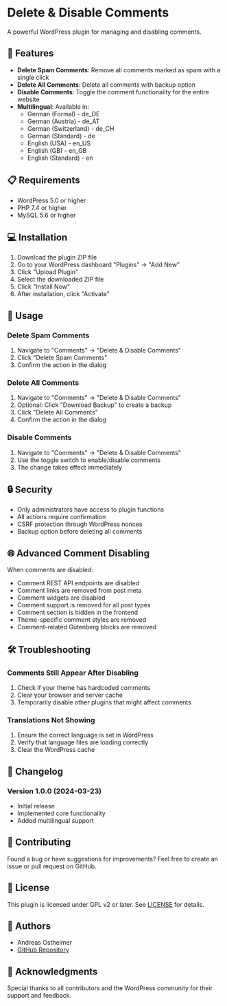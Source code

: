 # Delete & Disable Comments

A powerful WordPress plugin for managing and disabling comments.

## 🌟 Features

- **Delete Spam Comments**: Remove all comments marked as spam with a single click
- **Delete All Comments**: Delete all comments with backup option
- **Disable Comments**: Toggle the comment functionality for the entire website
- **Multilingual**: Available in:
  - German (Formal) - de_DE
  - German (Austria) - de_AT
  - German (Switzerland) - de_CH
  - German (Standard) - de
  - English (USA) - en_US
  - English (GB) - en_GB
  - English (Standard) - en

## 📋 Requirements

- WordPress 5.0 or higher
- PHP 7.4 or higher
- MySQL 5.6 or higher

## 💻 Installation

1. Download the plugin ZIP file
2. Go to your WordPress dashboard "Plugins" → "Add New"
3. Click "Upload Plugin"
4. Select the downloaded ZIP file
5. Click "Install Now"
6. After installation, click "Activate"

## 🔧 Usage

### Delete Spam Comments
1. Navigate to "Comments" → "Delete & Disable Comments"
2. Click "Delete Spam Comments"
3. Confirm the action in the dialog

### Delete All Comments
1. Navigate to "Comments" → "Delete & Disable Comments"
2. Optional: Click "Download Backup" to create a backup
3. Click "Delete All Comments"
4. Confirm the action in the dialog

### Disable Comments
1. Navigate to "Comments" → "Delete & Disable Comments"
2. Use the toggle switch to enable/disable comments
3. The change takes effect immediately

## 🔒 Security

- Only administrators have access to plugin functions
- All actions require confirmation
- CSRF protection through WordPress nonces
- Backup option before deleting all comments

## 🌐 Advanced Comment Disabling

When comments are disabled:
- Comment REST API endpoints are disabled
- Comment links are removed from post meta
- Comment widgets are disabled
- Comment support is removed for all post types
- Comment section is hidden in the frontend
- Theme-specific comment styles are removed
- Comment-related Gutenberg blocks are removed

## 🛠 Troubleshooting

### Comments Still Appear After Disabling
1. Check if your theme has hardcoded comments
2. Clear your browser and server cache
3. Temporarily disable other plugins that might affect comments

### Translations Not Showing
1. Ensure the correct language is set in WordPress
2. Verify that language files are loading correctly
3. Clear the WordPress cache

## 📝 Changelog

### Version 1.0.0 (2024-03-23)
- Initial release
- Implemented core functionality
- Added multilingual support

## 🤝 Contributing

Found a bug or have suggestions for improvements? Feel free to create an issue or pull request on GitHub.

## 📄 License

This plugin is licensed under GPL v2 or later. See [LICENSE](LICENSE) for details.

## 👥 Authors

- Andreas Ostheimer
- [GitHub Repository](https://github.com/ostheimer/delete-disable-wp-comments)

## 🙏 Acknowledgments

Special thanks to all contributors and the WordPress community for their support and feedback. 